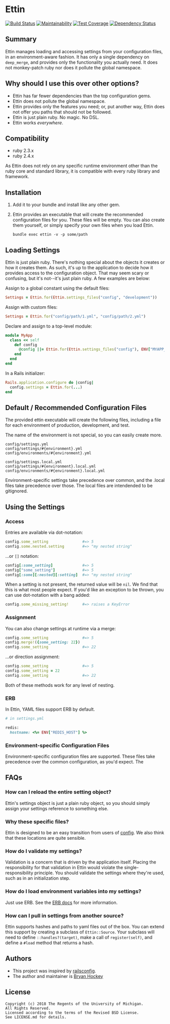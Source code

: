 # Ettin

[![Build Status](https://travis-ci.org/mlibrary/ettin.svg?branch=master)](https://travis-ci.org/mlibrary/ettin)
[![Maintainability](https://api.codeclimate.com/v1/badges/efd34b151bad7dacb994/maintainability)](https://codeclimate.com/github/mlibrary/ettin/maintainability)
[![Test Coverage](https://api.codeclimate.com/v1/badges/efd34b151bad7dacb994/test_coverage)](https://codeclimate.com/github/mlibrary/ettin/test_coverage)
[![Dependency Status](https://gemnasium.com/badges/github.com/mlibrary/ettin.svg)](https://gemnasium.com/github.com/mlibrary/ettin)

## Summary

Ettin manages loading and accessing settings from your configuration files,
in an environment-aware fashion. It has only a single dependency on `deep_merge`,
and provides only the functionality you actually need. It does not monkey-patch
ruby nor does it pollute the global namespace.

## Why should I use this over other options?

* Ettin has far fewer dependencies than the top configuration gems.
* Ettin does not pollute the global namespace.
* Ettin provides only the features you need; or, put another way, Ettin does
  not offer you paths that should not be followed.
* Ettin is just plain ruby. No magic. No DSL.
* Ettin works _everywhere_.

## Compatibility

* ruby 2.3.x
* ruby 2.4.x

As Ettin does not rely on any specific runtime environment other than
the ruby core and standard library, it is compatible with every
ruby library and framework.

## Installation

1. Add it to your bundle and install like any other gem.
2. Ettin provides an executable that will create the recommended configuration
   files for you. These files will be empty. You can also create them yourself,
   or simply specify your own files when you load Ettin.

   `bundle exec ettin -v -p some/path`

## Loading Settings

Ettin is just plain ruby. There's nothing special about the objects it
creates or how it creates them.  As such, it's up to the application to
decide how it provides access to the configuration object. That may seem
scary or confusing, but it's not--it's just plain ruby.  A few examples
are below:

Assign to a global constant using the default files:

```ruby
Settings = Ettin.for(Ettin.settings_files("config", "development"))
```

Assign with custom files:

```ruby
Settings = Ettin.for("config/path/1.yml", "config/path/2.yml")
```

Declare and assign to a top-level module:

```ruby
module MyApp
  class << self
    def config
      @config ||= Ettin.for(Ettin.settings_files("config"), ENV["MYAPP_ENV"])
    end
  end
end
```

In a Rails initializer:

```ruby
Rails.application.configure do |config|
  config.settings = Ettin.for(...)
end
```


## Default / Recommended Configuration Files

The provided ettin executable will create the following files,
including a file for each environment of production, development,
and test.

The name of the environment is not special, so you can easily create more.

    config/settings.yml
    config/settings/#{environment}.yml
    config/environments/#{environment}.yml

    config/settings.local.yml
    config/settings/#{environment}.local.yml
    config/environments/#{environment}.local.yml

Environment-specific settings take precedence over common, and the .local
files take precedence over those. The local files are intendended to be gitignored.

## Using the Settings

### Access

Entries are available via dot-notation:

```ruby
config.some_setting               #=> 5
config.some.nested.setting        #=> "my nested string"
```

...or `[]` notation:

```ruby
config[:some_setting]             #=> 5
config["some_setting"]            #=> 5
config[:some][:nested][:setting]  #=> "my nested string"
```

When a setting is not present, the returned value will be `nil`. We find
that this is what most people expect. If you'd like an exception to be
thrown, you can use dot-notation with a bang added:


```ruby
config.some_missing_setting!      #=> raises a KeyError
```

### Assignment

You can also change settings at runtime via a merge:

```ruby
config.some_setting               #=> 5
config.merge!({some_setting: 22})
config.some_setting               #=> 22
```

...or direction assignment:


```ruby
config.some_setting               #=> 5
config.some_setting = 22
config.some_setting               #=> 22
```

Both of these methods work for any level of nesting.


### ERB

In Ettin, YAML files support ERB by default.


```ruby
# in settings.yml

redis:
  hostname: <%= ENV["REDIS_HOST"] %>
```

### Environment-specific Configuration Files

Environment-specific configuration files are supported. These files
take precedence over the common configuration, as you'd expect.  The

## FAQs

### How can I reload the entire setting object?

Ettin's settings object is just a plain ruby object, so you should simply
assign your settings reference to something else.

### Why these specific files?

Ettin is designed to be an easy transition from users of
[config](https://github.com/railsconfig/config). We also think that these
locations are quite sensible.

### How do I validate my settings?

Validation is a concern that is driven by the application itself. Placing the
responsibility for that validation in Ettin would violate the single-responsibility
principle. You should validate the settings where they're used, such as in an
initialization step.

### How do I load environment variables into my settings?

Just use ERB. See the
[ERB docs](http://ruby-doc.org/stdlib-2.4.2/libdoc/erb/rdoc/ERB.html)
for more information.

### How can I pull in settings from another source?

Ettin supports hashes and paths to yaml files out of the box. You can extend
this support by creating a subclass of `Ettin::Source`. Your subclass will
need to define `::handles?(target)`, make a call of `register(self)`, and
define a `#load` method that returns a hash.


## Authors

* This project was inspired by [railsconfig](https://github.com/railsconfig/config).
* The author and maintainer is [Bryan Hockey](https://github.com/malakai97)

## License

    Copyright (c) 2018 The Regents of the University of Michigan.
    All Rights Reserved.
    Licensed according to the terms of the Revised BSD License.
    See LICENSE.md for details.

